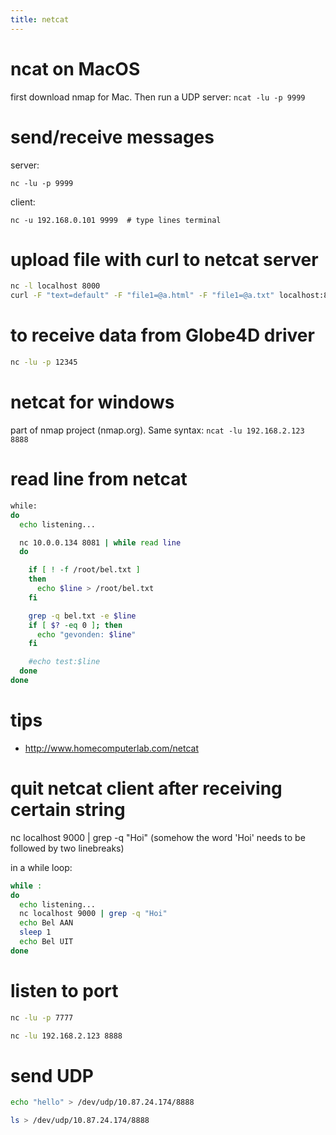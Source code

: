 ```yaml
---
title: netcat
---
```


# ncat on MacOS
first download nmap for Mac. Then run a UDP server: `ncat -lu -p 9999`

# send/receive messages
server:
```
nc -lu -p 9999
```
client:
```
nc -u 192.168.0.101 9999  # type lines terminal
```


# upload file with curl to netcat server
```bash
nc -l localhost 8000
curl -F "text=default" -F "file1=@a.html" -F "file1=@a.txt" localhost:8000
```

# to receive data from Globe4D driver
```bash
nc -lu -p 12345
```

# netcat for windows
part of nmap project (nmap.org).
Same syntax: `ncat -lu 192.168.2.123 8888`


# read line from netcat
```bash
while:
do
  echo listening...

  nc 10.0.0.134 8081 | while read line
  do

    if [ ! -f /root/bel.txt ]
    then
      echo $line > /root/bel.txt
    fi

    grep -q bel.txt -e $line
    if [ $? -eq 0 ]; then
      echo "gevonden: $line"
    fi

    #echo test:$line
  done
done
```

# tips
* http://www.homecomputerlab.com/netcat

# quit netcat client after receiving certain string
  nc localhost 9000 | grep -q "Hoi"
(somehow the word 'Hoi' needs to be followed by two linebreaks)

in a while loop:
```bash
while :
do
  echo listening...
  nc localhost 9000 | grep -q "Hoi"
  echo Bel AAN
  sleep 1
  echo Bel UIT
done
```

# listen to port
```bash
nc -lu -p 7777
```

```bash
nc -lu 192.168.2.123 8888
```

# send UDP
```bash
echo "hello" > /dev/udp/10.87.24.174/8888
```
```bash
ls > /dev/udp/10.87.24.174/8888
```
